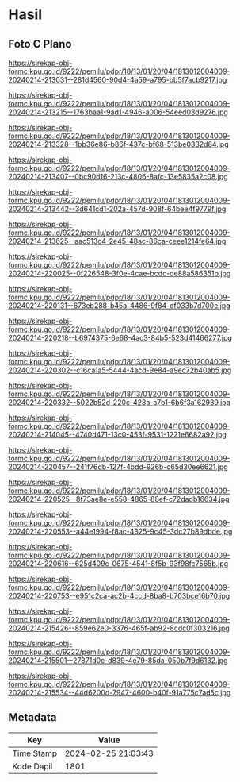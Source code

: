 # Hasil

## Foto C Plano

https://sirekap-obj-formc.kpu.go.id/9222/pemilu/pdpr/18/13/01/20/04/1813012004009-20240214-213031--281d4560-90d4-4a59-a795-bb5f7acb9217.jpg

https://sirekap-obj-formc.kpu.go.id/9222/pemilu/pdpr/18/13/01/20/04/1813012004009-20240214-213215--1763baa1-9ad1-4946-a006-54eed03d9276.jpg

https://sirekap-obj-formc.kpu.go.id/9222/pemilu/pdpr/18/13/01/20/04/1813012004009-20240214-213328--1bb36e86-b86f-437c-bf68-513be0332d84.jpg

https://sirekap-obj-formc.kpu.go.id/9222/pemilu/pdpr/18/13/01/20/04/1813012004009-20240214-213407--0bc90d16-213c-4806-8afc-13e5835a2c08.jpg

https://sirekap-obj-formc.kpu.go.id/9222/pemilu/pdpr/18/13/01/20/04/1813012004009-20240214-213442--3d641cd1-202a-457d-908f-64bee4f9779f.jpg

https://sirekap-obj-formc.kpu.go.id/9222/pemilu/pdpr/18/13/01/20/04/1813012004009-20240214-213625--aac513c4-2e45-48ac-86ca-ceee1214fe64.jpg

https://sirekap-obj-formc.kpu.go.id/9222/pemilu/pdpr/18/13/01/20/04/1813012004009-20240214-220025--0f226548-3f0e-4cae-bcdc-de88a586351b.jpg

https://sirekap-obj-formc.kpu.go.id/9222/pemilu/pdpr/18/13/01/20/04/1813012004009-20240214-220131--673eb288-b45a-4486-9f84-df033b7d700e.jpg

https://sirekap-obj-formc.kpu.go.id/9222/pemilu/pdpr/18/13/01/20/04/1813012004009-20240214-220218--b6974375-6e68-4ac3-84b5-523d41466277.jpg

https://sirekap-obj-formc.kpu.go.id/9222/pemilu/pdpr/18/13/01/20/04/1813012004009-20240214-220302--c16ca1a5-5444-4acd-9e84-a9ec72b40ab5.jpg

https://sirekap-obj-formc.kpu.go.id/9222/pemilu/pdpr/18/13/01/20/04/1813012004009-20240214-220332--5022b52d-220c-428a-a7b1-6b6f3a162939.jpg

https://sirekap-obj-formc.kpu.go.id/9222/pemilu/pdpr/18/13/01/20/04/1813012004009-20240214-214045--4740d471-13c0-453f-9531-1221e6682a92.jpg

https://sirekap-obj-formc.kpu.go.id/9222/pemilu/pdpr/18/13/01/20/04/1813012004009-20240214-220457--241f76db-127f-4bdd-926b-c65d30ee6621.jpg

https://sirekap-obj-formc.kpu.go.id/9222/pemilu/pdpr/18/13/01/20/04/1813012004009-20240214-220525--8f73ae8e-e558-4865-88ef-c72dadb16634.jpg

https://sirekap-obj-formc.kpu.go.id/9222/pemilu/pdpr/18/13/01/20/04/1813012004009-20240214-220553--a44e1994-f8ac-4325-9c45-3dc27b89dbde.jpg

https://sirekap-obj-formc.kpu.go.id/9222/pemilu/pdpr/18/13/01/20/04/1813012004009-20240214-220616--625d409c-0675-4541-8f5b-93f98fc7565b.jpg

https://sirekap-obj-formc.kpu.go.id/9222/pemilu/pdpr/18/13/01/20/04/1813012004009-20240214-220753--e951c2ca-ac2b-4ccd-8ba8-b703bce16b70.jpg

https://sirekap-obj-formc.kpu.go.id/9222/pemilu/pdpr/18/13/01/20/04/1813012004009-20240214-215426--859e62e0-3376-465f-ab92-8cdc0f303216.jpg

https://sirekap-obj-formc.kpu.go.id/9222/pemilu/pdpr/18/13/01/20/04/1813012004009-20240214-215501--27871d0c-d839-4e79-85da-050b7f9d6132.jpg

https://sirekap-obj-formc.kpu.go.id/9222/pemilu/pdpr/18/13/01/20/04/1813012004009-20240214-215534--44d6200d-7947-4600-b40f-91a775c7ad5c.jpg


## Metadata

| Key        | Value               |
| ---------- | ------------------- |
| Time Stamp | 2024-02-25 21:03:43 |
| Kode Dapil | 1801                |



